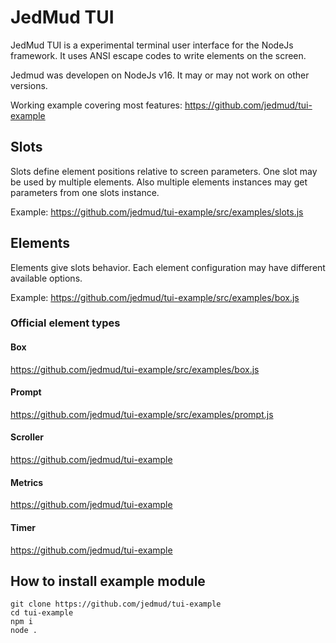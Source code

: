 # JedMud TUI

JedMud TUI is a experimental terminal user interface for the NodeJs framework. It uses ANSI escape codes to write elements on the screen.

Jedmud was developen on NodeJs v16. It may or may not work on other versions.

Working example covering most features: https://github.com/jedmud/tui-example

## Slots

Slots define element positions relative to screen parameters. One slot may be used by multiple elements. Also multiple elements instances may get parameters from one slots instance.

Example: https://github.com/jedmud/tui-example/src/examples/slots.js

## Elements

Elements give slots behavior. Each element configuration may have different available options.

Example: https://github.com/jedmud/tui-example/src/examples/box.js

### Official element types

#### Box

https://github.com/jedmud/tui-example/src/examples/box.js

#### Prompt

https://github.com/jedmud/tui-example/src/examples/prompt.js

#### Scroller

https://github.com/jedmud/tui-example

#### Metrics

https://github.com/jedmud/tui-example

#### Timer

https://github.com/jedmud/tui-example

## How to install example module

```
git clone https://github.com/jedmud/tui-example
cd tui-example
npm i
node .
```
